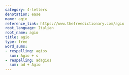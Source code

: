 ```yaml
---
category: 4-letters
denotation: ease
name: agio
reference_link: https://www.thefreedictionary.com/agio
root_language: Italian
root_name: agio
title: agio
type: free
word_sums:
- respelling: agios
  sum: Agio + s
- respelling: adagios
  sum: ad + Agio
---
```

